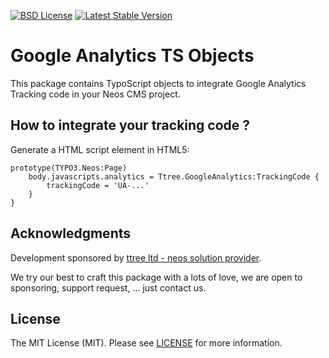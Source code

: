 [![BSD License](https://img.shields.io/github/license/mashape/apistatus.svg)](LICENSE)
[![Latest Stable Version](https://poser.pugx.org/ttree/googleanalytics/version)](https://packagist.org/packages/ttree/googleanalytics)

# Google Analytics TS Objects

This package contains TypoScript objects to integrate Google Analytics Tracking code in your Neos CMS project.

## How to integrate your tracking code ?

Generate a HTML script element in HTML5:

    prototype(TYPO3.Neos:Page)
        body.javascripts.analytics = Ttree.GoogleAnalytics:TrackingCode {
            trackingCode = 'UA-...'
        }
    }

## Acknowledgments

Development sponsored by [ttree ltd - neos solution provider](http://ttree.ch).

We try our best to craft this package with a lots of love, we are open to sponsoring, support request, ... just contact us.

## License

The MIT License (MIT). Please see [LICENSE](LICENSE) for more information.
